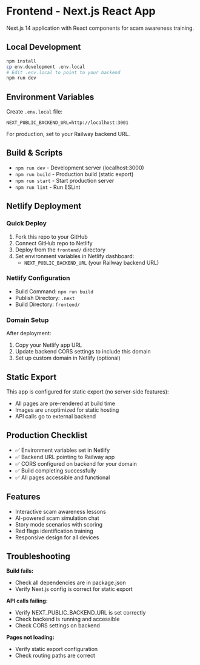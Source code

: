 # Frontend - Next.js React App

Next.js 14 application with React components for scam awareness training.

## Local Development

```bash
npm install
cp env.development .env.local
# Edit .env.local to point to your backend
npm run dev
```

## Environment Variables

Create `.env.local` file:
```
NEXT_PUBLIC_BACKEND_URL=http://localhost:3001
```

For production, set to your Railway backend URL.

## Build & Scripts

- `npm run dev` - Development server (localhost:3000)
- `npm run build` - Production build (static export)
- `npm run start` - Start production server
- `npm run lint` - Run ESLint

## Netlify Deployment

### Quick Deploy
1. Fork this repo to your GitHub
2. Connect GitHub repo to Netlify
3. Deploy from the `frontend/` directory
4. Set environment variables in Netlify dashboard:
   - `NEXT_PUBLIC_BACKEND_URL` (your Railway backend URL)

### Netlify Configuration
- Build Command: `npm run build`
- Publish Directory: `.next`
- Build Directory: `frontend/`

### Domain Setup
After deployment:
1. Copy your Netlify app URL
2. Update backend CORS settings to include this domain
3. Set up custom domain in Netlify (optional)

## Static Export

This app is configured for static export (no server-side features):
- All pages are pre-rendered at build time
- Images are unoptimized for static hosting
- API calls go to external backend

## Production Checklist

- ✅ Environment variables set in Netlify
- ✅ Backend URL pointing to Railway app
- ✅ CORS configured on backend for your domain
- ✅ Build completing successfully
- ✅ All pages accessible and functional

## Features

- Interactive scam awareness lessons
- AI-powered scam simulation chat
- Story mode scenarios with scoring
- Red flags identification training
- Responsive design for all devices

## Troubleshooting

**Build fails:**
- Check all dependencies are in package.json
- Verify Next.js config is correct for static export

**API calls failing:**
- Verify NEXT_PUBLIC_BACKEND_URL is set correctly
- Check backend is running and accessible
- Check CORS settings on backend

**Pages not loading:**
- Verify static export configuration
- Check routing paths are correct